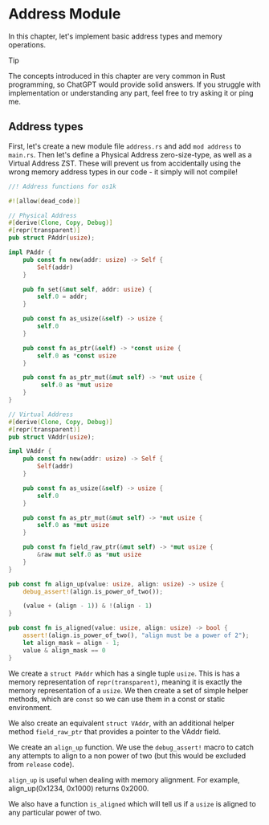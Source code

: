 # Address Module

In this chapter, let's implement basic address types and memory operations.

> [!TIP]
>
> The concepts introduced in this chapter are very common in Rust programming, so ChatGPT would provide solid answers. If you struggle with implementation or understanding any part, feel free to try asking it or ping me.

## Address types

First, let's create a new module file `address.rs` and add `mod address` to `main.rs`. Then let's define a Physical Address zero-size-type, as well as a Virtual Address ZST. These will prevent us from accidentally using the wrong memory address types in our code - it simply will not compile!

```rust [kernel/src/address.rs] 
//! Address functions for os1k

#![allow(dead_code)]

// Physical Address
#[derive(Clone, Copy, Debug)]
#[repr(transparent)]
pub struct PAddr(usize);

impl PAddr {
    pub const fn new(addr: usize) -> Self {
        Self(addr)
    }

    pub fn set(&mut self, addr: usize) {
        self.0 = addr;
    }

    pub const fn as_usize(&self) -> usize {
        self.0
    }

    pub const fn as_ptr(&self) -> *const usize {
        self.0 as *const usize
    }

    pub const fn as_ptr_mut(&mut self) -> *mut usize {
         self.0 as *mut usize
    }
}

// Virtual Address
#[derive(Clone, Copy, Debug)]
#[repr(transparent)]
pub struct VAddr(usize);

impl VAddr {
    pub const fn new(addr: usize) -> Self {
        Self(addr)
    }

    pub const fn as_usize(&self) -> usize {
        self.0
    }

    pub const fn as_ptr_mut(&mut self) -> *mut usize {
        self.0 as *mut usize
    }

    pub const fn field_raw_ptr(&mut self) -> *mut usize {
        &raw mut self.0 as *mut usize
    }
}

pub const fn align_up(value: usize, align: usize) -> usize {
    debug_assert!(align.is_power_of_two());

    (value + (align - 1)) & !(align - 1)
}

pub const fn is_aligned(value: usize, align: usize) -> bool {
    assert!(align.is_power_of_two(), "align must be a power of 2");
    let align_mask = align - 1;
    value & align_mask == 0
}
```

We create a `struct PAddr` which has a single tuple `usize`. This is has a memory representation of `repr(transparent)`, meaning it is exactly the memory representation of a `usize`. We then create a set of simple helper methods, which are `const` so we can use them in a const or static environment.

We also create an equivalent `struct VAddr`, with an additional helper method `field_raw_ptr` that provides a pointer to the VAddr field.

 We create an `align_up` function. We use the `debug_assert!` macro to catch any attempts to align to a non power of two (but this would be excluded from `release` code). 

`align_up` is useful when dealing with memory alignment. For example, align_up(0x1234, 0x1000) returns 0x2000.

We also have a function `is_aligned` which will tell us if a `usize` is aligned to any particular power of two.


